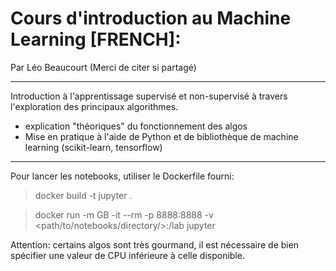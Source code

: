 # Cours d'introduction au Machine Learning [FRENCH]:

Par Léo Beaucourt
(Merci de citer si partagé)


--------------------------------

Introduction à l'apprentissage supervisé et non-supervisé à travers l'exploration des principaux algorithmes.

- explication "théoriques" du fonctionnement des algos
- Mise en pratique à l'aide de Python et de bibliothèque de machine learning (scikit-learn, tensorflow)

--------------

Pour lancer les notebooks, utiliser le Dockerfile fourni:

> docker build -t jupyter .

> docker run -m <X>GB -it --rm -p 8888:8888  -v <path/to/notebooks/directory/>:/lab  jupyter

Attention: certains algos sont très gourmand, il est nécessaire de bien spécifier une valeur de CPU inférieure à celle disponible.